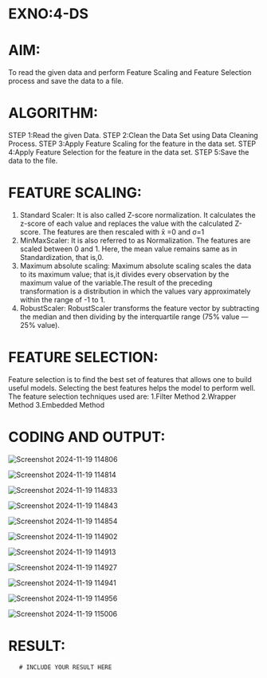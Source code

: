 # EXNO:4-DS
# AIM:
To read the given data and perform Feature Scaling and Feature Selection process and save the
data to a file.

# ALGORITHM:
STEP 1:Read the given Data.
STEP 2:Clean the Data Set using Data Cleaning Process.
STEP 3:Apply Feature Scaling for the feature in the data set.
STEP 4:Apply Feature Selection for the feature in the data set.
STEP 5:Save the data to the file.

# FEATURE SCALING:
1. Standard Scaler: It is also called Z-score normalization. It calculates the z-score of each value and replaces the value with the calculated Z-score. The features are then rescaled with x̄ =0 and σ=1
2. MinMaxScaler: It is also referred to as Normalization. The features are scaled between 0 and 1. Here, the mean value remains same as in Standardization, that is,0.
3. Maximum absolute scaling: Maximum absolute scaling scales the data to its maximum value; that is,it divides every observation by the maximum value of the variable.The result of the preceding transformation is a distribution in which the values vary approximately within the range of -1 to 1.
4. RobustScaler: RobustScaler transforms the feature vector by subtracting the median and then dividing by the interquartile range (75% value — 25% value).

# FEATURE SELECTION:
Feature selection is to find the best set of features that allows one to build useful models. Selecting the best features helps the model to perform well.
The feature selection techniques used are:
1.Filter Method
2.Wrapper Method
3.Embedded Method

# CODING AND OUTPUT:
![Screenshot 2024-11-19 114806](https://github.com/user-attachments/assets/4b17e14a-6d23-4097-99fb-a0826dc1eff2)

![Screenshot 2024-11-19 114814](https://github.com/user-attachments/assets/d58196eb-dc36-46ac-8981-fe811b5660f5)

![Screenshot 2024-11-19 114833](https://github.com/user-attachments/assets/d933ae8f-e15b-45fd-b8e8-260032a4c750)

![Screenshot 2024-11-19 114843](https://github.com/user-attachments/assets/da61063d-ffd1-4991-b39b-5ca1057cb4dd)

![Screenshot 2024-11-19 114854](https://github.com/user-attachments/assets/dca0e934-5424-4ca2-8746-65429d3bb1ec)

![Screenshot 2024-11-19 114902](https://github.com/user-attachments/assets/308ec872-033f-4241-a142-0a111a402f99)

![Screenshot 2024-11-19 114913](https://github.com/user-attachments/assets/dabf4495-521f-4560-a5a6-7c2d758d22a6)

![Screenshot 2024-11-19 114927](https://github.com/user-attachments/assets/86f56ed1-b2f6-418e-a2c5-0dee84044d3e)

![Screenshot 2024-11-19 114941](https://github.com/user-attachments/assets/79391b1f-0d50-4514-8d0e-71ee2341783a)

![Screenshot 2024-11-19 114956](https://github.com/user-attachments/assets/13561c30-5838-42c3-b8e4-e2961b147750)

![Screenshot 2024-11-19 115006](https://github.com/user-attachments/assets/aa7efa92-d999-4a6a-92b2-a0fc2bf8973b)


# RESULT:
       # INCLUDE YOUR RESULT HERE
